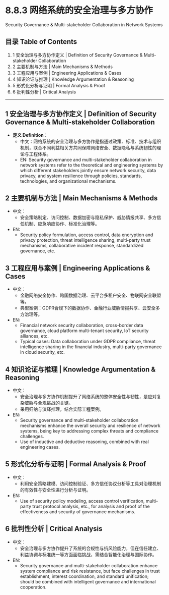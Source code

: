 # 8.8.3 网络系统的安全治理与多方协作

Security Governance & Multi-stakeholder Collaboration in Network Systems

## 目录 Table of Contents

1. 1 安全治理与多方协作定义 | Definition of Security Governance & Multi-stakeholder Collaboration
2. 2 主要机制与方法 | Main Mechanisms & Methods
3. 3 工程应用与案例 | Engineering Applications & Cases
4. 4 知识论证与推理 | Knowledge Argumentation & Reasoning
5. 5 形式化分析与证明 | Formal Analysis & Proof
6. 6 批判性分析 | Critical Analysis

---

## 1 安全治理与多方协作定义 | Definition of Security Governance & Multi-stakeholder Collaboration

- **定义 Definition**：
  - 中文：网络系统的安全治理与多方协作是指通过政策、标准、技术与组织机制，联合不同利益相关方共同保障网络安全、数据隐私与系统韧性的理论与工程体系。
  - EN: Security governance and multi-stakeholder collaboration in network systems refer to the theoretical and engineering systems by which different stakeholders jointly ensure network security, data privacy, and system resilience through policies, standards, technologies, and organizational mechanisms.

## 2 主要机制与方法 | Main Mechanisms & Methods

- 中文：
  - 安全策略制定、访问控制、数据加密与隐私保护、威胁情报共享、多方信任机制、应急响应协作、标准化治理等。
- EN:
  - Security policy formulation, access control, data encryption and privacy protection, threat intelligence sharing, multi-party trust mechanisms, collaborative incident response, standardized governance, etc.

## 3 工程应用与案例 | Engineering Applications & Cases

- 中文：
  - 金融网络安全协作、跨国数据治理、云平台多租户安全、物联网安全联盟等。
  - 典型案例：GDPR合规下的数据协作、金融行业威胁情报共享、云安全多方治理等。
- EN:
  - Financial network security collaboration, cross-border data governance, cloud platform multi-tenant security, IoT security alliances, etc.
  - Typical cases: Data collaboration under GDPR compliance, threat intelligence sharing in the financial industry, multi-party governance in cloud security, etc.

## 4 知识论证与推理 | Knowledge Argumentation & Reasoning

- 中文：
  - 安全治理与多方协作机制提升了网络系统的整体安全性与韧性，是应对复杂威胁与合规挑战的关键。
  - 采用归纳与演绎推理，结合实际工程案例。
- EN:
  - Security governance and multi-stakeholder collaboration mechanisms enhance the overall security and resilience of network systems, being key to addressing complex threats and compliance challenges.
  - Use of inductive and deductive reasoning, combined with real engineering cases.

## 5 形式化分析与证明 | Formal Analysis & Proof

- 中文：
  - 利用安全策略建模、访问控制验证、多方信任协议分析等工具对治理机制的有效性与安全性进行分析与证明。
- EN:
  - Use of security policy modeling, access control verification, multi-party trust protocol analysis, etc., for analysis and proof of the effectiveness and security of governance mechanisms.

## 6 批判性分析 | Critical Analysis

- 中文：
  - 安全治理与多方协作提升了系统的合规性与抗风险能力，但在信任建立、利益协调与标准统一等方面面临挑战，需结合智能化治理与国际协作。
- EN:
  - Security governance and multi-stakeholder collaboration enhance system compliance and risk resistance, but face challenges in trust establishment, interest coordination, and standard unification; should be combined with intelligent governance and international cooperation.
